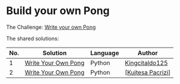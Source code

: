 # Build your own Pong

The Challenge: [Write your own Pong](https://codingchallenges.fyi/challenges/challenge-pong)

The shared solutions:

| No. | Solution                                                        | Language | Author                                               |
|-----|-----------------------------------------------------------------|----------|------------------------------------------------------|
| 1   | [Write Your Own Pong](https://github.com/Kingcitaldo125/PyPong) | Python   | [Kingcitaldo125](https://github.com/Kingcitaldo125/) |
| 2   | [Write Your Own Pong](https://github.com/KPaccarizi/_Pong_Game) | Python   | [[Kujtesa Pacrizi](https://github.com/KPaccarizi)] |

